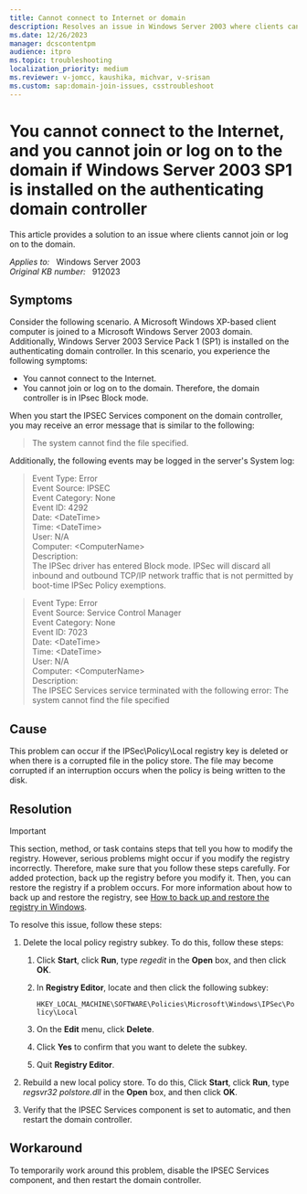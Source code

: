 ```yaml
---
title: Cannot connect to Internet or domain
description: Resolves an issue in Windows Server 2003 where clients cannot join or log on to the domain.
ms.date: 12/26/2023
manager: dcscontentpm
audience: itpro
ms.topic: troubleshooting
localization_priority: medium
ms.reviewer: v-jomcc, kaushika, michvar, v-srisan
ms.custom: sap:domain-join-issues, csstroubleshoot
---
```

# You cannot connect to the Internet, and you cannot join or log on to the domain if Windows Server 2003 SP1 is installed on the authenticating domain controller

This article provides a solution to an issue where clients cannot join or log on to the domain.

_Applies to:_ &nbsp; Windows Server 2003  
_Original KB number:_ &nbsp; 912023

## Symptoms

Consider the following scenario. A Microsoft Windows XP-based client computer is joined to a Microsoft Windows Server 2003 domain. Additionally, Windows Server 2003 Service Pack 1 (SP1) is installed on the authenticating domain controller. In this scenario, you experience the following symptoms:

- You cannot connect to the Internet.
- You cannot join or log on to the domain. Therefore, the domain controller is in IPsec Block mode.

When you start the IPSEC Services component on the domain controller, you may receive an error message that is similar to the following:

> The system cannot find the file specified.

Additionally, the following events may be logged in the server's System log:

> Event Type: Error  
Event Source: IPSEC  
Event Category: None  
Event ID: 4292  
Date: \<DateTime>  
Time: \<DateTime>  
User: N/A  
Computer: \<ComputerName>  
Description:  
The IPSec driver has entered Block mode. IPSec will discard all inbound and outbound TCP/IP network traffic that is not permitted by boot-time IPSec Policy exemptions.

> Event Type: Error  
Event Source: Service Control Manager  
Event Category: None  
Event ID: 7023  
Date: \<DateTime>  
Time: \<DateTime>  
User: N/A  
Computer: \<ComputerName>  
Description:  
The IPSEC Services service terminated with the following error: The system cannot find the file specified

## Cause

This problem can occur if the IPSec\\Policy\\Local registry key is deleted or when there is a corrupted file in the policy store. The file may become corrupted if an interruption occurs when the policy is being written to the disk.

## Resolution

> [!IMPORTANT]
> This section, method, or task contains steps that tell you how to modify the registry. However, serious problems might occur if you modify the registry incorrectly. Therefore, make sure that you follow these steps carefully. For added protection, back up the registry before you modify it. Then, you can restore the registry if a problem occurs. For more information about how to back up and restore the registry, see [How to back up and restore the registry in Windows](https://support.microsoft.com/help/322756).

To resolve this issue, follow these steps:

1. Delete the local policy registry subkey. To do this, follow these steps:

    1. Click **Start**, click **Run**, type *regedit* in the **Open** box, and then click **OK**.
    2. In **Registry Editor**, locate and then click the following subkey:
  
       `HKEY_LOCAL_MACHINE\SOFTWARE\Policies\Microsoft\Windows\IPSec\Policy\Local`  
    3. On the **Edit** menu, click **Delete**.
    4. Click **Yes** to confirm that you want to delete the subkey.
    5. Quit **Registry Editor**.

2. Rebuild a new local policy store. To do this, Click **Start**, click **Run**, type *regsvr32 polstore.dll* in the **Open** box, and then click **OK**.
3. Verify that the IPSEC Services component is set to automatic, and then restart the domain controller.

## Workaround

To temporarily work around this problem, disable the IPSEC Services component, and then restart the domain controller.
